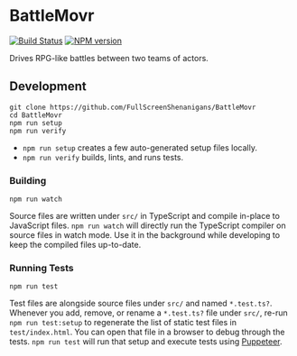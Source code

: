 <!-- {{Top}} -->
# BattleMovr
[![Build Status](https://travis-ci.org/FullScreenShenanigans/BattleMovr.svg?branch=master)](https://travis-ci.org/FullScreenShenanigans/BattleMovr)
[![NPM version](https://badge.fury.io/js/battlemovr.svg)](http://badge.fury.io/js/battlemovr)

Drives RPG-like battles between two teams of actors.
<!-- {{/Top}} -->

<!-- {{Development}} -->
## Development

```
git clone https://github.com/FullScreenShenanigans/BattleMovr
cd BattleMovr
npm run setup
npm run verify
```

* `npm run setup` creates a few auto-generated setup files locally.
* `npm run verify` builds, lints, and runs tests.

### Building

```shell
npm run watch
```

Source files are written under `src/` in TypeScript and compile in-place to JavaScript files.
`npm run watch` will directly run the TypeScript compiler on source files in watch mode.
Use it in the background while developing to keep the compiled files up-to-date.

### Running Tests

```shell
npm run test
```

Test files are alongside source files under `src/` and named `*.test.ts?`.
Whenever you add, remove, or rename a `*.test.ts?` file under `src/`, re-run `npm run test:setup` to regenerate the list of static test files in `test/index.html`.
You can open that file in a browser to debug through the tests.
`npm run test` will run that setup and execute tests using [Puppeteer](https://github.com/GoogleChrome/puppeteer).
<!-- {{/Development}} -->
